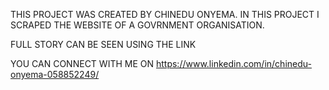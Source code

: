 THIS PROJECT WAS CREATED BY CHINEDU ONYEMA. IN THIS PROJECT I SCRAPED THE WEBSITE OF A GOVRNMENT ORGANISATION.

FULL STORY CAN BE SEEN USING THE LINK 

YOU CAN CONNECT WITH ME ON https://www.linkedin.com/in/chinedu-onyema-058852249/




